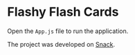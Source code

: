 # Flashy Flash Cards

Open the `App.js` file to run the application. 

The project was developed on [Snack](https://snack.expo.io/@hell0friend/flashy-flash-cards-).

